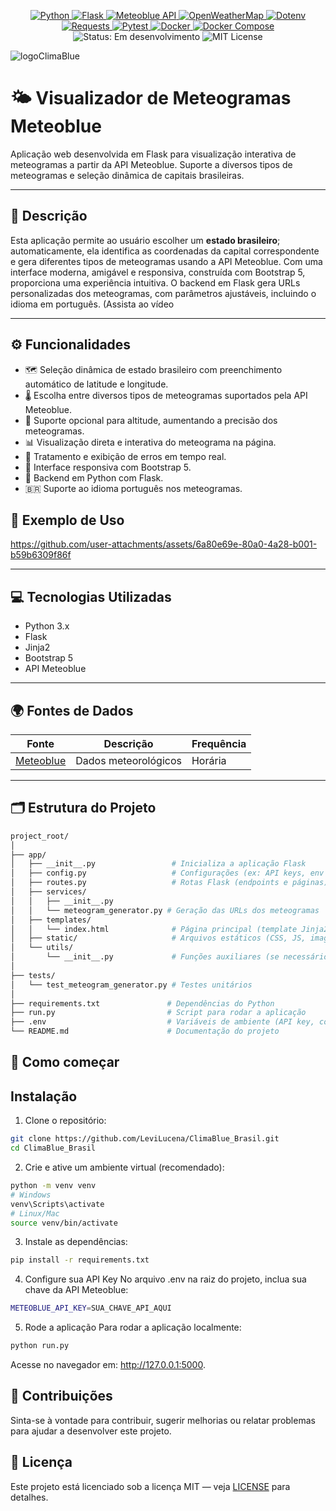 <p align="center">

  <!-- Linguagem principal -->
  <a href="https://www.python.org/">
    <img src="https://img.shields.io/badge/-Python-3776AB?style=flat-square&logo=python&logoColor=white" alt="Python" />
  </a>

  <!-- Framework Web -->
  <a href="https://flask.palletsprojects.com/">
    <img src="https://img.shields.io/badge/-Flask-000000?style=flat-square&logo=flask&logoColor=white" alt="Flask" />
  </a>

  <!-- APIs Meteorológicas -->
  <a href="https://content.meteoblue.com/en/access/weather-apis">
    <img src="https://img.shields.io/badge/-Meteoblue-0082C8?style=flat-square&logo=cloud&logoColor=white" alt="Meteoblue API" />
  </a>
  <a href="https://openweathermap.org/api">
    <img src="https://img.shields.io/badge/-OpenWeatherMap-EA7600?style=flat-square&logo=openweathermap&logoColor=white" alt="OpenWeatherMap" />
  </a>

  <!-- Manipulação e Requisições HTTP -->
  <a href="https://pypi.org/project/python-dotenv/">
    <img src="https://img.shields.io/badge/-Dotenv-ECD53F?style=flat-square&logo=python&logoColor=black" alt="Dotenv" />
  </a>
  <a href="https://requests.readthedocs.io/">
    <img src="https://img.shields.io/badge/-Requests-20232A?style=flat-square&logo=python&logoColor=white" alt="Requests" />
  </a>

  <!-- Testes -->
  <a href="https://docs.pytest.org/">
    <img src="https://img.shields.io/badge/-Pytest-0A9EDC?style=flat-square&logo=pytest&logoColor=white" alt="Pytest" />
  </a>

  <!-- Containerização -->
  <a href="https://www.docker.com/">
    <img src="https://img.shields.io/badge/-Docker-2496ED?style=flat-square&logo=docker&logoColor=white" alt="Docker" />
  </a>
  <a href="https://docs.docker.com/compose/">
    <img src="https://img.shields.io/badge/-Docker%20Compose-3855D6?style=flat-square&logo=docker&logoColor=white" alt="Docker Compose" />
  </a>

  <!-- Licença e Status -->
  <img src="https://img.shields.io/badge/status-em%20desenvolvimento-yellow?style=flat-square" alt="Status: Em desenvolvimento" />
  <img src="https://img.shields.io/badge/license-MIT-blue?style=flat-square" alt="MIT License" />

</p>

![logoClimaBlue](https://github.com/user-attachments/assets/f5712693-cb8c-417c-9dbe-69cd93aee1c7)

# 🌤️ Visualizador de Meteogramas Meteoblue

Aplicação web desenvolvida em Flask para visualização interativa de meteogramas a partir da API Meteoblue. Suporte a diversos tipos de meteogramas e seleção dinâmica de capitais brasileiras.

---

## 📌 Descrição
Esta aplicação permite ao usuário escolher um **estado brasileiro**; automaticamente, ela identifica as coordenadas da capital correspondente e gera diferentes tipos de meteogramas usando a API Meteoblue. Com uma interface moderna, amigável e responsiva, construída com Bootstrap 5, proporciona uma experiência intuitiva. O backend em Flask gera URLs personalizadas dos meteogramas, com parâmetros ajustáveis, incluindo o idioma em português. (Assista ao vídeo 

---

## ⚙️ Funcionalidades
- 🗺️ Seleção dinâmica de estado brasileiro com preenchimento automático de latitude e longitude.
- 🌡️ Escolha entre diversos tipos de meteogramas suportados pela API Meteoblue.
- 🚩 Suporte opcional para altitude, aumentando a precisão dos meteogramas.
- 📊 Visualização direta e interativa do meteograma na página.
- 🚫 Tratamento e exibição de erros em tempo real.
- 📱 Interface responsiva com Bootstrap 5.
- 🐍 Backend em Python com Flask.
- 🇧🇷 Suporte ao idioma português nos meteogramas.

## 🧪 Exemplo de Uso
https://github.com/user-attachments/assets/6a80e69e-80a0-4a28-b001-b59b6309f86f

---

## 💻 Tecnologias Utilizadas
- Python 3.x
- Flask
- Jinja2
- Bootstrap 5
- API Meteoblue

---

## 🌍 Fontes de Dados
| Fonte | Descrição | Frequência |
|-------|------------|--------------|
| [Meteoblue](https://www.meteoblue.com/) | Dados meteorológicos | Horária |

---

## 🗂️ Estrutura do Projeto
```bash  
project_root/  
│  
├── app/  
│   ├── __init__.py                 # Inicializa a aplicação Flask  
│   ├── config.py                   # Configurações (ex: API keys, env vars)  
│   ├── routes.py                   # Rotas Flask (endpoints e páginas)  
│   ├── services/  
│   │   ├── __init__.py  
│   │   └── meteogram_generator.py # Geração das URLs dos meteogramas  
│   ├── templates/  
│   │   └── index.html              # Página principal (template Jinja2)  
│   ├── static/                     # Arquivos estáticos (CSS, JS, imagens)  
│   └── utils/  
│       └── __init__.py             # Funções auxiliares (se necessário)  
│  
├── tests/  
│   └── test_meteogram_generator.py # Testes unitários  
│  
├── requirements.txt               # Dependências do Python  
├── run.py                         # Script para rodar a aplicação  
├── .env                           # Variáveis de ambiente (API key, configs)  
└── README.md                      # Documentação do projeto  
```

## 🚀 Como começar
## Instalação

1. Clone o repositório:

```bash
git clone https://github.com/LeviLucena/ClimaBlue_Brasil.git
cd ClimaBlue_Brasil
```

2. Crie e ative um ambiente virtual (recomendado):
```bash
python -m venv venv
# Windows
venv\Scripts\activate
# Linux/Mac
source venv/bin/activate
```

3. Instale as dependências:
```bash
pip install -r requirements.txt
```

4. Configure sua API Key
No arquivo .env na raiz do projeto, inclua sua chave da API Meteoblue:
```bash
METEOBLUE_API_KEY=SUA_CHAVE_API_AQUI
```

5. Rode a aplicação
Para rodar a aplicação localmente:
```bash
python run.py
```
Acesse no navegador em: http://127.0.0.1:5000.

## 🤝 Contribuições
Sinta-se à vontade para contribuir, sugerir melhorias ou relatar problemas para ajudar a desenvolver este projeto.

## 📄 Licença
Este projeto está licenciado sob a licença MIT — veja [LICENSE](https://github.com/github/gitignore/blob/main/LICENSE) para detalhes.
